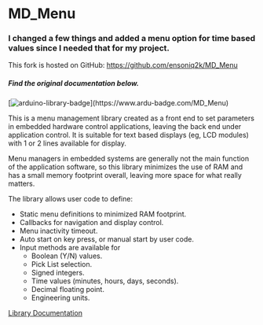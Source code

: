 # MD_Menu

### I changed a few things and added a menu option for time based values since I needed that for my project.

This fork is hosted on GitHub: https://github.com/ensoniq2k/MD_Menu

##### Find the original documentation below.



[![arduino-library-badge](https://www.ardu-badge.com/badge/MD_Menu.svg?)](https://www.ardu-badge.com/MD_Menu)

This is a menu management library created as a front end to set parameters in embedded hardware control applications, leaving the back end under application control. It is suitable for text based displays (eg, LCD modules) with 1 or 2 lines available for display.

Menu managers in embedded systems are generally not the main function of the application software, so this library minimizes the use of RAM and has a small memory footprint overall, leaving more space 
for what really matters.

The library allows user code to define:
- Static menu definitions to minimized RAM footprint. 
- Callbacks for navigation and display control.
- Menu inactivity timeout.
- Auto start on key press, or manual start by user code.
- Input methods are available for
  - Boolean (Y/N) values.
  - Pick List selection.
  - Signed integers.
  - Time values (minutes, hours, days, seconds).
  - Decimal floating point.
  - Engineering units.

[Library Documentation](https://MajicDesigns.github.io/MD_Menu/)
